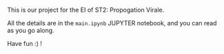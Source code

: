 This is our project for the EI of ST2: Propogation Virale.  
     
All the details are in the `main.ipynb` JUPYTER notebook, and you can read as you go along. 

Have fun :) !     
 
  
